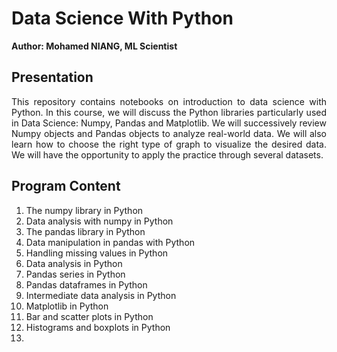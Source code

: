 # Data Science With Python

**Author: Mohamed NIANG, ML Scientist**

## Presentation

<p align="justify"> This repository contains notebooks on introduction to data science with Python. In this course, we will discuss the Python libraries particularly used in Data Science: Numpy, Pandas and Matplotlib. We will successively review Numpy objects and Pandas objects to analyze real-world data. We will also learn how to choose the right type of graph to visualize the desired data. We will have the opportunity to apply the practice through several datasets.</p>

## Program Content

1. The numpy library in Python
2. Data analysis with numpy in Python
3. The pandas library in Python
4. Data manipulation in pandas with Python
5. Handling missing values in Python
6. Data analysis in Python
7. Pandas series in Python
8. Pandas dataframes in Python
9. Intermediate data analysis in Python
10. Matplotlib in Python
11. Bar and scatter plots in Python
12. Histograms and boxplots in Python
13. 
